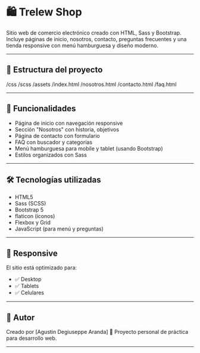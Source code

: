 # 🛍️ Trelew Shop

Sitio web de comercio electrónico creado con HTML, Sass y Bootstrap. Incluye páginas de inicio, nosotros, contacto, preguntas frecuentes y una tienda responsive con menú hamburguesa y diseño moderno.

---

## 📁 Estructura del proyecto

/css
/scss
/assets
/index.html
/nosotros.html
/contacto.html
/faq.html

---

## 🚀 Funcionalidades

- Página de inicio con navegación responsive
- Sección "Nosotros" con historia, objetivos
- Página de contacto con formulario
- FAQ con buscador y categorías
- Menú hamburguesa para mobile y tablet (usando Bootstrap)
- Estilos organizados con Sass

---

## 🛠️ Tecnologías utilizadas

- HTML5
- Sass (SCSS)
- Bootstrap 5
- flaticon (íconos)
- Flexbox y Grid
- JavaScript (para menú y preguntas)

---

## 📱 Responsive

El sitio está optimizado para:

- ✅ Desktop
- ✅ Tablets
- ✅ Celulares

---

## 📌 Autor

Creado por [Agustin Degiuseppe Aranda]
💼 Proyecto personal de práctica para desarrollo web.

---